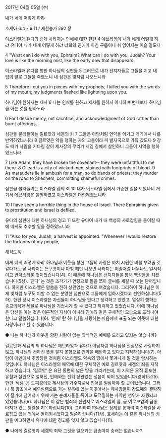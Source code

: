 2017년 04월 05일 (수)

내가 네게 어떻게 하랴



호세아 6:4 - 6:11 / 새찬송가 292 장


이스라엘과 유다의 쉽게 사라지는 인애에 대한 한탄
4 에브라임아 내가 네게 어떻게 하랴 유다야 내가 네게 어떻게 하랴 너희의 인애가
아침 구름이나 쉬 없어지는 이슬 같도다

4 "What can I do with you, Ephraim? What can I do with you, Judah? Your love is like the morning mist, like the early dew that disappears.

이스라엘과 유다를 향한 하나님의 심판들
5 그러므로 내가 선지자들로 그들을 치고 내 입의 말로 그들을 죽였노니 내 심판은 빛처럼 나오느니라

5 Therefore I cut you in pieces with my prophets, I killed you with the words of my mouth; my judgments flashed like lightning upon you.

하나님이 원하시는 제사
6 나는 인애를 원하고 제사를 원하지 아니하며 번제보다 하나님을 아는 것을 원하노라

6 For I desire mercy, not sacrifice, and acknowledgment of God rather than burnt offerings.

심판을 불러들이는 길르앗과 세겜의 죄
7 그들은 아담처럼 언약을 어기고 거기에서 나를 반역하였느니라 8 길르앗은 악을 행하는 자의 고을이라 피 발자국으로 가득 찼도다 9 강도 떼가 사람을 기다림 같이 제사장의 무리가 세겜 길에서 살인하니 그들이 사악을 행하였느니라

7 Like Adam, they have broken the covenant-- they were unfaithful to me there. 8 Gilead is a city of wicked men, stained with footprints of blood. 9 As marauders lie in ambush for a man, so do bands of priests; they murder on the road to Shechem, committing shameful crimes.

심판을 불러들이는 이스라엘 집의 죄
10 내가 이스라엘 집에서 가증한 일을 보았나니 거기서 에브라임은 음행하였고 이스라엘은 더럽혀졌느니라

10 I have seen a horrible thing in the house of Israel. There Ephraimis given to prostitution and Israel is defiled.

유다의 심판에 대한 하나님의 경고
11 또한 유다여 내가 내 백성의 사로잡힘을 돌이킬 때에 네게도 추수할 일을 정하였느니라

11 "Also for you, Judah, a harvest is appointed. "Whenever I would restore the fortunes of my people,

해석도움





내게 네게 어떻게 하랴
하나님과 이웃을 향한 그들의 사랑은 마치 시원한 비를 뿌려줄 것 같다가도 곧 사라지는 뜬구름이나 아침 해만 나오면 사라지는 이슬처럼 너무나도 일시적이고 변덕스러운 것이었습니다(4). 이 때문에 하나님은 선지자들을 통해 백성들을 치셨습니다(5상). ‘친다’ 는 것은 조각가가 연장으로 돌을 쪼아 글씨를 새길 때 쓰는 단어입니다. 하지만 이스라엘은 말씀을 전혀 상관없는 것으로 여겼습니다. 그리하여 하나님은 이제 빛처럼 누구도 피할 수 없는 분명한 심판으로 그들에게 임하시겠다고 선언하십니다(5하). 한편 당시 이스라엘은 자신들이 하나님을 안다고 생각하고 있었고, 열심히 행하는 종교의식과 제물로 하나님을 기쁘시게 할 수 있다고 착각하고 있었습니다. 이에 하나님은 당신을 아는 것은 이론적인 지식이 아니라 인애와 같은 구체적인 모습으로 드러나야 한다고 말씀하십니다(6). ‘인애’ 란 하나님을 사랑하는 마음에서 표출
되는 이웃에 대한 사랑이라고 할 수 있습니다.

● 나는 하나님과 이웃을 향한 사랑이 없는 외식적인 예배를 드리고 있지는 않습니까?

길르앗과 세겜의 죄
하나님은 에브라임과 유다가 아담처럼 하나님을 전심으로 사랑하지 않고, 하나님의 선하신 뜻을 알지 못함으로 언약을 배반하고 있다고 지적하십니다(7). 아담이 에덴에서 추방당한 것처럼 이스라엘도 약속의 땅에서 쫓겨나게 될 것을 암시하는 것입니다. 하나님은 이스라엘의 패역에 대한 구체적인 예로 길르앗과 세겜의 죄를 지적하고 있습니다. ‘길르앗’ 은 요단 동편의 넓은 땅을 가리키는데, 이 지역은 오직 흉포한 유혈과 살인으로 얼룩진, 인애와는 전혀 상관없는 성읍이 되어 있었습니다(왕하15:25). 한편 ‘세겜’ 은 도피성이요 제사장의 거주지로서 인애를 일삼아야 할 곳이었습니다. 그러나 북 왕조에서 예루살렘으로 가는 길목에 있는 이곳에서는 제사장들이 강도떼와 결탁하여 절기에 참여하기 위해 가는 순례자들을 죽이고 도적질하는 사악한 행위가 자행되고 있었습니다(9). 하나님은 이 같은 범죄의 진원지로 이스라엘의 집, 곧 여로보암의 금송아지가 있는 벧엘을 지목하십니다(10). 그리하여 하나님은 징계를 통하여 이스라엘을 사로잡고 있는 죄에서 돌이키시겠다고 말씀하십니다(11상). 호세아는 이 같은 하나님의 심판을 예고하면서 유다에 대한 경고를 잊지 않고 있습니다(11).

● 나에게 길르앗과 세겜의 죄와 그것을 일으키는 금송아지 숭배는 없습니까?